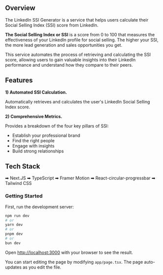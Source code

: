 ## Overview

The LinkedIn SSI Generator is a service that helps users calculate their Social Selling Index (SSI) score from LinkedIn.

**The Social Selling Index or SSI** is a score from 0 to 100 that measures the effectiveness of your LinkedIn profile for social selling. The higher your SSI, the more lead generation and sales opportunities you get.

This service automates the process of retrieving and calculating the SSI score, allowing users to gain valuable insights into their LinkedIn performance and understand how they compare to their peers.

## Features

**1) Automated SSI Calculation.**

Automatically retrieves and calculates the user's LinkedIn Social Selling Index score.

**2) Comprehensive Metrics.**

Provides a breakdown of the four key pillars of SSI:

- Establish your professional brand
- Find the right people
- Engage with insights
- Build strong relationships

## Tech Stack

➡ Next.JS
➡ TypeScript
➡ Framer Motion
➡ React-circular-progressbar
➡ Tailwind CSS

### Getting Started

First, run the development server:

```bash
npm run dev
# or
yarn dev
# or
pnpm dev
# or
bun dev
```

Open [http://localhost:3000](http://localhost:3000) with your browser to see the result.

You can start editing the page by modifying `app/page.tsx`. The page auto-updates as you edit the file.
